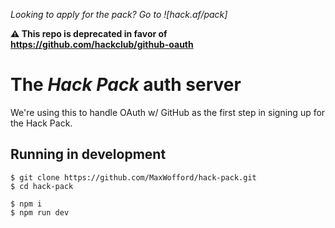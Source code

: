 _Looking to apply for the pack? Go to ![hack.af/pack]_

**:warning: This repo is deprecated in favor of https://github.com/hackclub/github-oauth**

# The *Hack Pack* auth server

We're using this to handle OAuth w/ GitHub as the first step in signing up for the Hack Pack.

## Running in development

```
$ git clone https://github.com/MaxWofford/hack-pack.git
$ cd hack-pack

$ npm i
$ npm run dev
```
